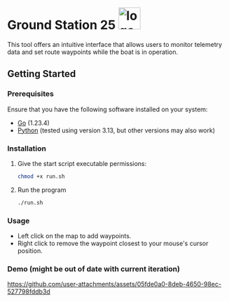 # Ground Station 25 <img src="https://github.com/user-attachments/assets/05a3d1d7-f5c2-4c9b-8a05-54f5ed727f80" alt="logo" width="50"/>

This tool offers an intuitive interface that allows users to monitor telemetry data and set route waypoints while the boat is in operation.

## Getting Started

### Prerequisites

Ensure that you have the following software installed on your system:

- [Go](https://go.dev/doc/install) (1.23.4)
- [Python](https://www.python.org/downloads/) (tested using version 3.13, but other versions may also work)

### Installation

1. Give the start script executable permissions:

   ```bash
   chmod +x run.sh
   ```

2. Run the program

   ```bash
   ./run.sh
   ```

### Usage

- Left click on the map to add waypoints.
- Right click to remove the waypoint closest to your mouse's cursor position.

### Demo (might be out of date with current iteration)

<https://github.com/user-attachments/assets/05fde0a0-8deb-4650-98ec-527798fddb3d>
